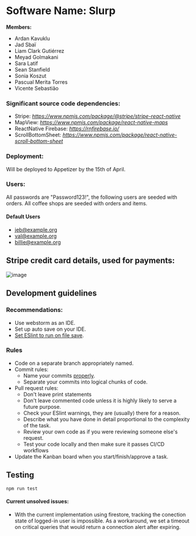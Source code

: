 
# Software Name: Slurp

**Members:**
- Ardan Kavuklu
- Jad Sbaï
- Liam Clark Gutiérrez
- Meyad Golmakani
- Sara Latif
- Sean Stanfield
- Sonia Koszut
- Pascual Merita Torres
- Vicente Sebastião

### Significant source code dependencies:

- Stripe: *https://www.npmjs.com/package/@stripe/stripe-react-native*
- MapView: *https://www.npmjs.com/package/react-native-maps*
- ReactNative Firebase: *https://rnfirebase.io/*
- ScrollBottomSheet: *https://www.npmjs.com/package/react-native-scroll-bottom-sheet*

### Deployment:

Will be deployed to Appetizer by the 15th of April.

### Users:

All passwords are "Password123!", the following users are seeded with orders. All coffee shops are seeded with orders and items.

#### Default Users

- jeb@example.org <br>
- val@example.org <br>
- billie@example.org <br>


## Stripe credit card details, used for payments:
![image](https://user-images.githubusercontent.com/31474291/161755323-f3e05eb6-7a9a-422a-8466-a9fc45e5be80.png)


## Development guidelines

### Recommendations:
- Use webstorm as an IDE.
- Set up auto save on your IDE.
- [Set ESlint to run on file save](https://www.jetbrains.com/help/idea/eslint.html#ws_eslint_configure_run_eslint_on_save).

### Rules
- Code on a separate branch appropriately named.
- Commit rules:
  - Name your commits [properly](https://www.freecodecamp.org/news/how-to-write-better-git-commit-messages/).
  - Separate your commits into logical chunks of code.
- Pull request rules:
  - Don't leave print statements
  - Don't leave commented code unless it is highly likely to serve a future purpose.
  - Check your ESlint warnings, they are (usually) there for a reason.
  - Describe what you have done in detail proportional to the complexity of the task.
  - Review your own code as if you were reviewing someone else's request.
  - Test your code locally and then make sure it passes CI/CD workflows
- Update the Kanban board when you start/finish/approve a task.

## Testing

  ```npm run test```


#### Current unsolved issues:

- With the current implementation using firestore, tracking the conection state of logged-in user is impossible. As a workaround, we set a timeout on critical queries that would return a connection alert after expiring.
